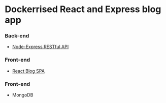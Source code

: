# Dockerrised React and Express blog app

### Back-end

- [Node-Express RESTful API](https://github.com/macrusso/node-express-restful-api)

### Front-end

- [React Blog SPA](https://github.com/macrusso/blog-react-redux-saga-typescript)

### Front-end

- MongoDB
